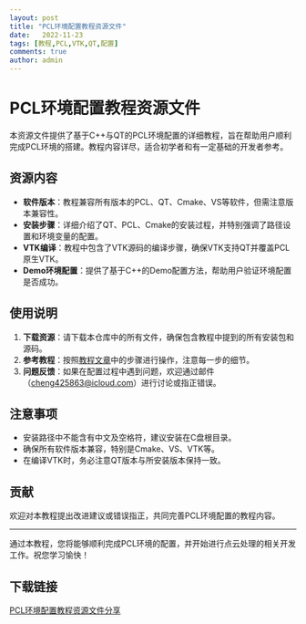 ```yaml
---
layout: post
title: "PCL环境配置教程资源文件"
date:   2022-11-23
tags: [教程,PCL,VTK,QT,配置]
comments: true
author: admin
---
```

# PCL环境配置教程资源文件

本资源文件提供了基于C++与QT的PCL环境配置的详细教程，旨在帮助用户顺利完成PCL环境的搭建。教程内容详尽，适合初学者和有一定基础的开发者参考。

## 资源内容

- **软件版本**：教程兼容所有版本的PCL、QT、Cmake、VS等软件，但需注意版本兼容性。
- **安装步骤**：详细介绍了QT、PCL、Cmake的安装过程，并特别强调了路径设置和环境变量的配置。
- **VTK编译**：教程中包含了VTK源码的编译步骤，确保VTK支持QT并覆盖PCL原生VTK。
- **Demo环境配置**：提供了基于C++的Demo配置方法，帮助用户验证环境配置是否成功。

## 使用说明

1. **下载资源**：请下载本仓库中的所有文件，确保包含教程中提到的所有安装包和源码。
2. **参考教程**：按照[教程文章](https://blog.csdn.net/qq_49149369/article/details/127937743)中的步骤进行操作，注意每一步的细节。
3. **问题反馈**：如果在配置过程中遇到问题，欢迎通过邮件（cheng425863@icloud.com）进行讨论或指正错误。

## 注意事项

- 安装路径中不能含有中文及空格符，建议安装在C盘根目录。
- 确保所有软件版本兼容，特别是Cmake、VS、VTK等。
- 在编译VTK时，务必注意QT版本与所安装版本保持一致。

## 贡献

欢迎对本教程提出改进建议或错误指正，共同完善PCL环境配置的教程内容。

---

通过本教程，您将能够顺利完成PCL环境的配置，并开始进行点云处理的相关开发工作。祝您学习愉快！

## 下载链接

[PCL环境配置教程资源文件分享](https://pan.quark.cn/s/85566a30cee3)